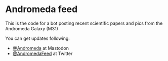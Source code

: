 # Andromeda feed

This is the code for a bot posting recent scientific papers and pics from the Andromeda Galaxy (M31)

You can get updates following:
 - <a rel="me" href="https://astrodon.social/@andromeda">@Andromeda</a> at Mastodon
 - [@AndromedaFeed](https://twitter.com/AndromedaFeed) at Twitter

<link rel="me" href="https://astrodon.social/@andromeda"></link>

